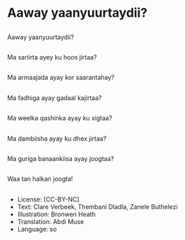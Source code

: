 # Aaway yaanyuurtaydii?

##
Aaway yaanyuurtaydii?

##
Ma sariirta ayey ku hoos jirtaa?

##
Ma armaajada ayay kor saarantahay?

##
Ma fadhiga ayay gadaal kajirtaa?

##
Ma weelka qashinka ayay ku xigtaa?

##
Ma dambiisha ayay ku dhex jirtaa?

##
Ma guriga banaankiisa ayay joogtaa?

##
Waa tan halkan joogta!

##
* License: [CC-BY-NC]
* Text: Clare Verbeek, Thembani Dladla, Zanele Buthelezi
* Illustration: Bronwen Heath
* Translation: Abdi Muse
* Language: so
